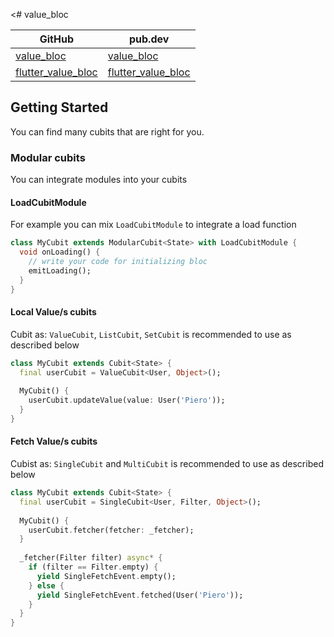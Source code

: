 <# value_bloc

| GitHub | pub.dev |
| --- | --- |
| [value_bloc](https://github.com/BreX900/flutter_value_bloc/tree/master/value_bloc) | [value_bloc](https://pub.dev/packages/value_bloc) |
| [flutter_value_bloc](https://github.com/BreX900/flutter_value_bloc/tree/master/flutter_value_bloc) | [flutter_value_bloc](https://pub.dev/packages/flutter_value_bloc) |



## Getting Started
You can find many cubits that are right for you.

### Modular cubits

You can integrate modules into your cubits

#### LoadCubitModule
For example you can mix `LoadCubitModule` to integrate a load function
```dart
class MyCubit extends ModularCubit<State> with LoadCubitModule {
  void onLoading() {
    // write your code for initializing bloc
    emitLoading();
  }
}
```


#### Local Value/s cubits
Cubit as: `ValueCubit`, `ListCubit`, `SetCubit` is recommended to use as described below
```dart
class MyCubit extends Cubit<State> {
  final userCubit = ValueCubit<User, Object>();
  
  MyCubit() {
    userCubit.updateValue(value: User('Piero'));
  }
}
```

#### Fetch Value/s cubits

Cubist as: `SingleCubit` and `MultiCubit` is recommended to use as described below
```dart
class MyCubit extends Cubit<State> {
  final userCubit = SingleCubit<User, Filter, Object>();
  
  MyCubit() {
    userCubit.fetcher(fetcher: _fetcher);
  }
  
  _fetcher(Filter filter) async* {
    if (filter == Filter.empty) {
      yield SingleFetchEvent.empty();
    } else {
      yield SingleFetchEvent.fetched(User('Piero'));
    }
  }
}
```
